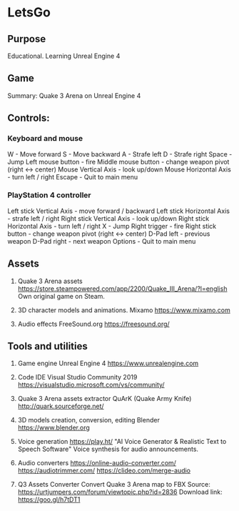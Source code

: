 # LetsGo

## Purpose
Educational. Learning Unreal Engine 4

## Game
Summary: Quake 3 Arena on Unreal Engine 4

## Controls:

### Keyboard and mouse
W - Move forward
S - Move backward
A - Strafe left
D - Strafe right
Space - Jump
Left mouse button - fire
Middle mouse button - change weapon pivot (right <-> center)
Mouse Vertical Axis - look up/down
Mouse Horizontal Axis - turn left / right
Escape - Quit to main menu

### PlayStation 4 controller
Left stick Vertical Axis - move forward / backward
Left stick Horizontal Axis - strafe left / right
Right stick Vertical Axis - look up/down
Right stick Horizontal Axis - turn left / right
X - Jump
Right trigger - fire
Right stick button - change weapon pivot (right <-> center)
D-Pad left - previous weapon
D-Pad right - next weapon
Options - Quit to main menu

## Assets
1. Quake 3 Arena assets
https://store.steampowered.com/app/2200/Quake_III_Arena/?l=english
Own original game on Steam.

2. 3D character models and animations.
Mixamo
https://www.mixamo.com

3. Audio effects
FreeSound.org
https://freesound.org/

## Tools and utilities
1. Game engine
Unreal Engine 4
https://www.unrealengine.com

2. Code IDE
Visual Studio Community 2019
https://visualstudio.microsoft.com/vs/community/

3. Quake 3 Arena assets extractor
QuArK (Quake Army Knife)
http://quark.sourceforge.net/

4. 3D models creation, conversion, editing
Blender
https://www.blender.org

5. Voice generation
https://play.ht/
"AI Voice Generator & Realistic Text to Speech Software"
Voice synthesis for audio announcements.

6. Audio converters
https://online-audio-converter.com/
https://audiotrimmer.com/
https://clideo.com/merge-audio

7. Q3 Assets Converter
Convert Quake 3 Arena map to FBX
Source: https://urtjumpers.com/forum/viewtopic.php?id=2836
Download link: https://goo.gl/h7tDT1
